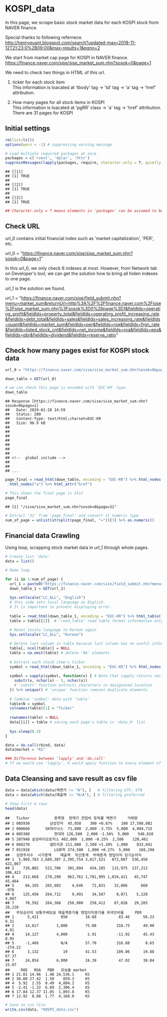 KOSPI\_data
================

In this page, we scrape basic stock market data for each KOSPI stock from NAVER finance.

Special thanks to following refernece. <http://henryquant.blogspot.com/search?updated-max=2018-11-12T21:23:0%2B09:00&max-results=1&pgno=2>

We start from market cap page for KOSPI in NAVER finance. <https://finance.naver.com/sise/sise_market_sum.nhn?sosok=0&page=1>

We need to check two things in HTML of this url.

1.  ticker for each stock item  
    This information is loacated at 'tbody' tag -&gt; 'td' tag -&gt; 'a' tag -&gt; 'href' attribution.

2.  How many pages for all stock items in KOSPI  
    This information is loacated at 'pgRR' class -&gt; 'a' tag -&gt; 'href' attribution. There are 31 pages for KOSPI

Initial settings
----------------

``` r
rm(list=ls())
options(warn = -1) # suppressing warning message

# Load multiple required packages at once
packages = c('rvest', 'dplyr', 'httr')
suppressMessages(lapply(packages, require, character.only = T, quietly = TRUE)) 
```

    ## [[1]]
    ## [1] TRUE
    ## 
    ## [[2]]
    ## [1] TRUE
    ## 
    ## [[3]]
    ## [1] TRUE

``` r
## Character.only = T means elements in 'packages' can be assumed to be character stirngs.
```

Check URL
---------

url\_0 contains initial financial index such as 'market capitalization', 'PER', etc.

url\_0 = "<https://finance.naver.com/sise/sise_market_sum.nhn?sosok=0&page=1>"

In this url\_0, we only check 6 indexes at most. However, from Network tab on Developer's tool, we can get the solution how to bring all hiden indexes to one page.

url\_1 is the solution we found.

url\_1 = "<https://finance.naver.com/sise/field_submit.nhn?menu=market_sum&returnUrl=http%3A%2F%2Ffinance.naver.com%2Fsise%2Fsise_market_sum.nhn%3Fsosok%3D0%26page%3D1&fieldIds=operating_profit&fieldIds=property_total&fieldIds=operating_profit_increasing_rate&fieldIds=debt_total&fieldIds=sales&fieldIds=sales_increasing_rate&fieldIds=quant&fieldIds=market_sum&fieldIds=per&fieldIds=roe&fieldIds=frgn_rate&fieldIds=listed_stock_cnt&fieldIds=net_income&fieldIds=roa&fieldIds=eps&fieldIds=pbr&fieldIds=dividend&fieldIds=reserve_ratio>"

Check how many pages exist for KOSPI stock data
-----------------------------------------------

``` r
url_0 = "https://finance.naver.com/sise/sise_market_sum.nhn?sosok=0&page=1"

down_table = GET(url_0)

# we can check this page is encoded with 'EUC-KR' type.
down_table
```

    ## Response [https://finance.naver.com/sise/sise_market_sum.nhn?sosok=0&page=1]
    ##   Date: 2019-01-28 14:59
    ##   Status: 200
    ##   Content-Type: text/html;charset=EUC-KR
    ##   Size: 96.9 kB
    ## 
    ## 
    ## 
    ## 
    ## 
    ## 
    ## 
    ## <!--  global include -->
    ## 
    ##  
    ## ...

``` r
page_final = read_html(down_table, encoding = "EUC-KR") %>% html_nodes(".pgRR") %>%
  html_nodes("a") %>% html_attr("href")

# This shows the final page is 31st
page_final 
```

    ## [1] "/sise/sise_market_sum.nhn?sosok=0&page=31"

``` r
# Extract '31' from 'page_final' and convert it numeric type 
num_of_page = unlist(strsplit(page_final, "="))[3] %>% as.numeric()
```

Financial data Crawling
-----------------------

Using loop, scrapping stock market data in url\_1 through whole pages.

``` r
# Create list 'data'
data = list()

# Make loop 

for (i in 1:num_of_page) {
  url_1 = paste0("https://finance.naver.com/sise/field_submit.nhn?menu=market_sum&returnUrl=http%3A%2F%2Ffinance.naver.com%2Fsise%2Fsise_market_sum.nhn%3Fsosok%3D0%26page%3D",i,"&fieldIds=operating_profit&fieldIds=property_total&fieldIds=operating_profit_increasing_rate&fieldIds=debt_total&fieldIds=sales&fieldIds=sales_increasing_rate&fieldIds=quant&fieldIds=market_sum&fieldIds=per&fieldIds=roe&fieldIds=frgn_rate&fieldIds=listed_stock_cnt&fieldIds=net_income&fieldIds=roa&fieldIds=eps&fieldIds=pbr&fieldIds=dividend&fieldIds=reserve_ratio")
  down_table_1 = GET(url_1)
  
  Sys.setlocale("LC_ALL", "English") 
  # this code sets local language as English.
  # It is important to prevent displaying error.
                                     
  table = read_html(down_table_1, encoding = "EUC-KR") %>% html_table(fill = TRUE)
  table = table[[2]]  # 'read_table' read table format information only
  
  # Reset locale language to Korean again
  Sys.setlocale("LC_ALL", "Korean")

  # Delete last column in table because last column has no useful information 
  table[, ncol(table)] = NULL
  table = na.omit(table) # delete 'NA' elements
  
  # Extract each stock item's ticker
  symbol = read_html(down_table_1, encoding = "EUC-KR") %>% html_nodes("tbody") %>% html_nodes("td") %>% html_nodes("a") %>% html_attr("href")
  
  symbol = sapply(symbol, function(x) { # Note that sapply returns vector
    substr(x, nchar(x) - 5, nchar(x)) 
    # 'substr' function extracts characters in designated location
  }) %>% unique() # 'unique' function removes duplicate elements
  
  # Combine 'symbol' data with 'table'
  table$N = symbol
  colnames(table)[1] = "Ticker"
  
  rownames(table) = NULL
  data[[i]] = table # saving each page's table in 'data_0' list
  
  Sys.sleep(0.5)
}

data = do.call(rbind, data)
data$market = "KS"

### Difference between 'lapply' and 'do.call'
# If we would use 'lapply', R would apply function to every element of the list. On the other hand, If we use 'do.call', R apply function to list itself.
```

Data Cleansing and save result as csv file
------------------------------------------

``` r
data = data[which(data$액면가 != "0"), ]   # filtering ETF, ETN
data = data[which(data$매출액 != "N/A"), ] # filtering preferred 

# Show first 6 rows
head(data)
```

    ##   Ticker           종목명  현재가 전일비 등락률 액면가     거래량
    ## 1 005930         삼성전자  45,050    300 +0.67%    100 17,598,082
    ## 2 000660       SK하이닉스  71,800  2,800 -3.75%  5,000  4,894,715
    ## 4 005380           현대차 126,500  2,000 -1.56%  5,000    540,810
    ## 5 207940 삼성바이오로직스 402,000  1,000 -0.25%  2,500    120,461
    ## 6 068270         셀트리온 211,000  2,500 +1.20%  1,000    833,041
    ## 7 051910           LG화학 374,500  1,000 +0.27%  5,000    168,296
    ##   상장주식수  시가총액    매출액  자산총계  부채총계 영업이익 당기순이익
    ## 1  5,969,783 2,689,387 2,395,754 3,017,521   872,607  536,450    421,867
    ## 2    728,002   522,706   301,094   454,185   115,975  137,213    106,422
    ## 4    213,668   270,290   963,761 1,781,995 1,034,421   45,747     45,464
    ## 5     66,165   265,983     4,646    71,831    32,066      660       -970
    ## 6    125,456   264,712     9,491    34,587     8,871    5,220      4,007
    ## 7     70,592   264,368   256,980   250,412    87,026   29,285     20,220
    ##   주당순이익 보통주배당금 매출액증가율 영업이익증가율 외국인비율     PER
    ## 1      5,421          850        18.68          83.46      56.23    8.31
    ## 2     14,617        1,000        75.08         318.75      49.90    4.91
    ## 4     14,127        4,000         2.91         -11.92      45.43    8.95
    ## 5     -1,466          N/A        57.70         316.88       8.65 -274.22
    ## 6      3,132           19        41.53         109.06      19.88   67.37
    ## 7     24,854        6,000        24.39          47.02      38.04   15.07
    ##     ROE   ROA   PBR   유보율 market
    ## 1 21.01 14.96  1.48 24,536.1     KS
    ## 2 36.80 27.42  1.50    859.3     KS
    ## 4  5.92  2.55  0.49  4,804.2     KS
    ## 5 -2.41 -1.32  6.69  2,306.4     KS
    ## 6 17.84 12.37 11.05  1,893.8     KS
    ## 7 12.92  8.88  1.77  4,168.0     KS

``` r
# Save in csv file
write.csv(data, "KOSPI_data.csv")
```
